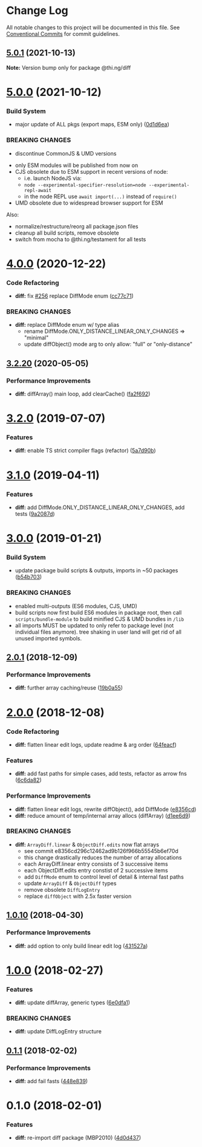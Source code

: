 # Change Log

All notable changes to this project will be documented in this file.
See [Conventional Commits](https://conventionalcommits.org) for commit guidelines.

## [5.0.1](https://github.com/thi-ng/umbrella/compare/@thi.ng/diff@5.0.0...@thi.ng/diff@5.0.1) (2021-10-13)

**Note:** Version bump only for package @thi.ng/diff





# [5.0.0](https://github.com/thi-ng/umbrella/compare/@thi.ng/diff@4.0.13...@thi.ng/diff@5.0.0) (2021-10-12)


### Build System

* major update of ALL pkgs (export maps, ESM only) ([0d1d6ea](https://github.com/thi-ng/umbrella/commit/0d1d6ea9fab2a645d6c5f2bf2591459b939c09b6))


### BREAKING CHANGES

* discontinue CommonJS & UMD versions

- only ESM modules will be published from now on
- CJS obsolete due to ESM support in recent versions of node:
  - i.e. launch NodeJS via:
  - `node --experimental-specifier-resolution=node --experimental-repl-await`
  - in the node REPL use `await import(...)` instead of `require()`
- UMD obsolete due to widespread browser support for ESM

Also:
- normalize/restructure/reorg all package.json files
- cleanup all build scripts, remove obsolete
- switch from mocha to @thi.ng/testament for all tests






#  [4.0.0](https://github.com/thi-ng/umbrella/compare/@thi.ng/diff@3.2.35...@thi.ng/diff@4.0.0) (2020-12-22) 

###  Code Refactoring 

- **diff:** fix [#256](https://github.com/thi-ng/umbrella/issues/256) replace DiffMode enum ([cc77c71](https://github.com/thi-ng/umbrella/commit/cc77c711746eabebb4af58421282c50830613915)) 

###  BREAKING CHANGES 

- **diff:** replace DiffMode enum w/ type alias 
    - rename DiffMode.ONLY_DISTANCE_LINEAR_ONLY_CHANGES => "minimal" 
    - update diffObject() mode arg to only allow: "full" or "only-distance" 

##  [3.2.20](https://github.com/thi-ng/umbrella/compare/@thi.ng/diff@3.2.19...@thi.ng/diff@3.2.20) (2020-05-05) 

###  Performance Improvements 

- **diff:** diffArray() main loop, add clearCache() ([fa2f692](https://github.com/thi-ng/umbrella/commit/fa2f692ad1c469aa3e5f62857db746341b5fdac7)) 

#  [3.2.0](https://github.com/thi-ng/umbrella/compare/@thi.ng/diff@3.1.3...@thi.ng/diff@3.2.0) (2019-07-07) 

###  Features 

- **diff:** enable TS strict compiler flags (refactor) ([5a7d90b](https://github.com/thi-ng/umbrella/commit/5a7d90b)) 

#  [3.1.0](https://github.com/thi-ng/umbrella/compare/@thi.ng/diff@3.0.6...@thi.ng/diff@3.1.0) (2019-04-11) 

###  Features 

- **diff:** add DiffMode.ONLY_DISTANCE_LINEAR_ONLY_CHANGES, add tests ([9a2087d](https://github.com/thi-ng/umbrella/commit/9a2087d)) 

#  [3.0.0](https://github.com/thi-ng/umbrella/compare/@thi.ng/diff@2.0.2...@thi.ng/diff@3.0.0) (2019-01-21) 

###  Build System 

- update package build scripts & outputs, imports in ~50 packages ([b54b703](https://github.com/thi-ng/umbrella/commit/b54b703)) 

###  BREAKING CHANGES 

- enabled multi-outputs (ES6 modules, CJS, UMD) 
- build scripts now first build ES6 modules in package root, then call   `scripts/bundle-module` to build minified CJS & UMD bundles in `/lib` 
- all imports MUST be updated to only refer to package level   (not individual files anymore). tree shaking in user land will get rid of   all unused imported symbols. 

##  [2.0.1](https://github.com/thi-ng/umbrella/compare/@thi.ng/diff@2.0.0...@thi.ng/diff@2.0.1) (2018-12-09) 

###  Performance Improvements 

- **diff:** further array caching/reuse ([19b0a55](https://github.com/thi-ng/umbrella/commit/19b0a55)) 

#  [2.0.0](https://github.com/thi-ng/umbrella/compare/@thi.ng/diff@1.1.4...@thi.ng/diff@2.0.0) (2018-12-08) 

###  Code Refactoring 

- **diff:** flatten linear edit logs, update readme & arg order ([64feacf](https://github.com/thi-ng/umbrella/commit/64feacf)) 

###  Features 

- **diff:** add fast paths for simple cases, add tests, refactor as arrow fns ([6c6da82](https://github.com/thi-ng/umbrella/commit/6c6da82)) 

###  Performance Improvements 

- **diff:** flatten linear edit logs, rewrite diffObject(), add DiffMode ([e8356cd](https://github.com/thi-ng/umbrella/commit/e8356cd)) 
- **diff:** reduce amount of temp/internal array allocs (diffArray) ([d1ee6d9](https://github.com/thi-ng/umbrella/commit/d1ee6d9)) 

###  BREAKING CHANGES 

- **diff:** `ArrayDiff.linear` & `ObjectDiff.edits` now flat arrays 
    - see commit e8356cd296c12462ad9b126f966b55545b6ef70d 
    - this change drastically reduces the number of array allocations 
    - each ArrayDiff.linear entry consists of 3 successive items 
    - each ObjectDiff.edits entry constist of 2 successive items 
    - add `DiffMode` enum to control level of detail & internal fast paths 
    - update `ArrayDiff` & `ObjectDiff` types 
    - remove obsolete `DiffLogEntry` 
    - replace `diffObject` with 2.5x faster version 

##  [1.0.10](https://github.com/thi-ng/umbrella/compare/@thi.ng/diff@1.0.9...@thi.ng/diff@1.0.10) (2018-04-30) 

###  Performance Improvements 

- **diff:** add option to only build linear edit log ([431527a](https://github.com/thi-ng/umbrella/commit/431527a)) 

#  [1.0.0](https://github.com/thi-ng/umbrella/compare/@thi.ng/diff@0.1.3...@thi.ng/diff@1.0.0) (2018-02-27) 

###  Features 

- **diff:** update diffArray, generic types ([6e0dfa1](https://github.com/thi-ng/umbrella/commit/6e0dfa1)) 

###  BREAKING CHANGES 

- **diff:** update DiffLogEntry structure 

##  [0.1.1](https://github.com/thi-ng/umbrella/compare/@thi.ng/diff@0.1.0...@thi.ng/diff@0.1.1) (2018-02-02) 

###  Performance Improvements 

- **diff:** add fail fasts ([448e839](https://github.com/thi-ng/umbrella/commit/448e839)) 

#  0.1.0 (2018-02-01) 

###  Features 

- **diff:** re-import diff package (MBP2010) ([4d0d437](https://github.com/thi-ng/umbrella/commit/4d0d437))
